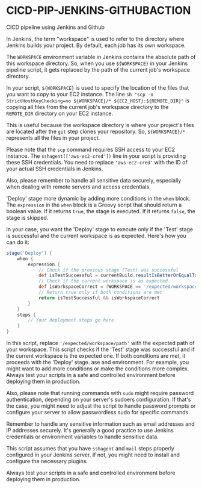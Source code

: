 # CICD-PIP-JENKINS-GITHUBACTION
CICD pipeline using Jenkins and Github


In Jenkins, the term "workspace" is used to refer to the directory where Jenkins builds your project. By default, each job has its own workspace. 

The `WORKSPACE` environment variable in Jenkins contains the absolute path of this workspace directory. So, when you use `${WORKSPACE}` in your Jenkins pipeline script, it gets replaced by the path of the current job's workspace directory.

In your script, `${WORKSPACE}` is used to specify the location of the files that you want to copy to your EC2 instance. The line `sh "scp -o StrictHostKeyChecking=no ${WORKSPACE}/* ${EC2_HOST}:${REMOTE_DIR}"` is copying all files from the current job's workspace directory to the `REMOTE_DIR` directory on your EC2 instance.

This is useful because the workspace directory is where your project's files are located after the `git` step clones your repository. So, `${WORKSPACE}/*` represents all the files in your project.

Please note that the `scp` command requires SSH access to your EC2 instance. The `sshagent(['aws-ec2-cred'])` line in your script is providing these SSH credentials. You need to replace `'aws-ec2-cred'` with the ID of your actual SSH credentials in Jenkins. 

Also, please remember to handle all sensitive data securely, especially when dealing with remote servers and access credentials.


'Deploy' stage more dynamic by adding more conditions in the `when` block. The `expression` in the `when` block is a Groovy script that should return a boolean value. If it returns `true`, the stage is executed. If it returns `false`, the stage is skipped.

In your case, you want the 'Deploy' stage to execute only if the 'Test' stage is successful and the current workspace is as expected. Here's how you can do it:

```groovy
stage('Deploy') {
    when {
        expression {
            // Check if the previous stage (Test) was successful
            def isTestSuccessful = currentBuild.resultIsBetterOrEqualTo('SUCCESS')
            // Check if the current workspace is as expected
            def isWorkspaceCorrect = (WORKSPACE == '/expected/workspace/path')
            // Return true only if both conditions are met
            return isTestSuccessful && isWorkspaceCorrect
        }
    }
    steps {
        // Your deployment steps go here
    }
}
```

In this script, replace `'/expected/workspace/path'` with the expected path of your workspace. This script checks if the 'Test' stage was successful and if the current workspace is the expected one. If both conditions are met, it proceeds with the 'Deploy' stage.
ase and environment. For example, you might want to add more conditions or make the conditions more complex. Always test your scripts in a safe and controlled environment before deploying them in production. 

Also, please note that running commands with `sudo` might require password authentication, depending on your server's sudoers configuration. If that's the case, you might need to adjust the script to handle password prompts or configure your server to allow passwordless sudo for specific commands. 

Remember to handle any sensitive information such as email addresses and IP addresses securely. It's generally a good practice to use Jenkins credentials or environment variables to handle sensitive data. 

This script assumes that you have `sshagent` and `mail` steps properly configured in your Jenkins server. If not, you might need to install and configure the necessary plugins. 

Always test your scripts in a safe and controlled environment before deploying them in production. 
